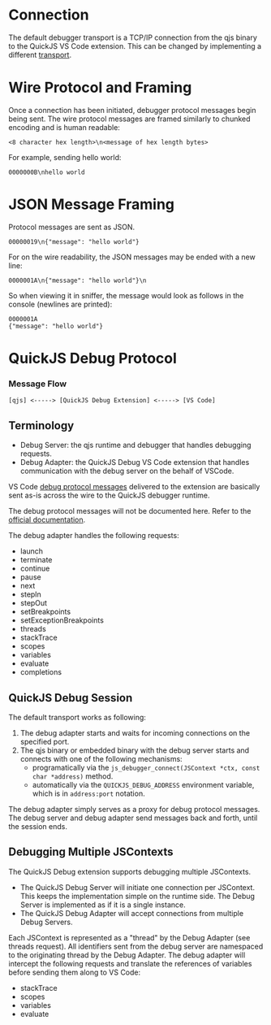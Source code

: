 # Connection

The default debugger transport is a TCP/IP connection from the qjs binary to the QuickJS VS Code extension. This can be changed by implementing a different [transport](https://github.com/koush/quickjs/blob/master/quickjs-debugger-transport-unix.c).

# Wire Protocol and Framing

Once a connection has been initiated, debugger protocol messages begin being sent. The wire protocol messages are framed similarly to chunked encoding and is human readable:

```
<8 character hex length>\n<message of hex length bytes>
```

For example, sending hello world:

```
0000000B\nhello world
```

# JSON Message Framing

Protocol messages are sent as JSON.

```
00000019\n{"message": "hello world"}
```

For on the wire readability, the JSON messages may be ended with a new line:

```
0000001A\n{"message": "hello world"}\n
```

So when viewing it in sniffer, the message would look as follows in the console (newlines are printed):

```
0000001A
{"message": "hello world"}
```

# QuickJS Debug Protocol

### Message Flow
```
[qjs] <-----> [QuickJS Debug Extension] <-----> [VS Code]
```

## Terminology
* Debug Server: the qjs runtime and debugger that handles debugging requests.
* Debug Adapter: the QuickJS Debug VS Code extension that handles communication with the debug server on the behalf of VSCode.

VS Code [debug protocol messages](https://github.com/microsoft/vscode/blob/master/src/vs/workbench/contrib/debug/common/debugProtocol.d.ts) delivered to the extension are basically sent as-is across the wire to the QuickJS debugger runtime.

The debug protocol messages will not be documented here. Refer to the [official documentation](https://code.visualstudio.com/blogs/2018/08/07/debug-adapter-protocol-website).

The debug adapter handles the following requests:

 * launch
 * terminate
 * continue
 * pause
 * next
 * stepIn
 * stepOut
 * setBreakpoints
 * setExceptionBreakpoints
 * threads
 * stackTrace
 * scopes
 * variables
 * evaluate
 * completions

## QuickJS Debug Session

The default transport works as following:

1. The debug adapter starts and waits for incoming connections on the specified port.
2. The qjs binary or embedded binary with the debug server starts and connects with one of the following mechanisms:
	* programatically via the `js_debugger_connect(JSContext *ctx, const char *address)` method.
	* automatically via the `QUICKJS_DEBUG_ADDRESS` environment variable, which is in `address:port` notation.

The debug adapter simply serves as a proxy for debug protocol messages. The debug server and debug adapter send messages back and forth, until the session ends.

## Debugging Multiple JSContexts

The QuickJS Debug extension supports debugging multiple JSContexts.
 * The QuickJS Debug Server will initiate one connection per JSContext. This keeps the implementation simple on the runtime side. The Debug Server is implemented as if it is a single instance.
 * The QuickJS Debug Adapter will accept connections from multiple Debug Servers.

Each JSContext is represented as a "thread" by the Debug Adapter (see threads request). All identifiers sent
from the debug server are namespaced to the originating thread by the Debug Adapter. The debug adapter
will intercept the following requests and translate the references of variables before sending them along to VS Code:
 * stackTrace
 * scopes
 * variables
 * evaluate
